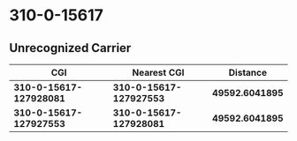 # 310-0-15617
## Unrecognized Carrier


| CGI | Nearest CGI | Distance |
|-----|-------------|----------|
| **310-0-15617-127928081** | **310-0-15617-127927553** | **49592.6041895** |
| **310-0-15617-127927553** | **310-0-15617-127928081** | **49592.6041895** |
